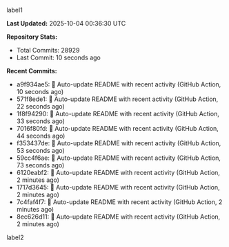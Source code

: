 
label1 
<!-- ACTIVITY_START -->
**Last Updated:** 2025-10-04 00:36:30 UTC

**Repository Stats:**
- Total Commits: 28929
- Last Commit: 10 seconds ago

**Recent Commits:**
- a9f934ae5: 🤖 Auto-update README with recent activity (GitHub Action, 10 seconds ago)
- 571f8ede1: 🤖 Auto-update README with recent activity (GitHub Action, 22 seconds ago)
- 1f8f94290: 🤖 Auto-update README with recent activity (GitHub Action, 33 seconds ago)
- 7016f80fd: 🤖 Auto-update README with recent activity (GitHub Action, 44 seconds ago)
- f353437de: 🤖 Auto-update README with recent activity (GitHub Action, 53 seconds ago)
- 59cc4f6ae: 🤖 Auto-update README with recent activity (GitHub Action, 73 seconds ago)
- 6120eabf2: 🤖 Auto-update README with recent activity (GitHub Action, 2 minutes ago)
- 1717d3645: 🤖 Auto-update README with recent activity (GitHub Action, 2 minutes ago)
- 7c4faf4f7: 🤖 Auto-update README with recent activity (GitHub Action, 2 minutes ago)
- 8ec626d11: 🤖 Auto-update README with recent activity (GitHub Action, 2 minutes ago)
<!-- ACTIVITY_END -->

label2
